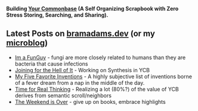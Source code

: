 **Building [Your Commonbase](https://yourcommonbase.com/) (A Self Organizing Scrapbook with Zero Stress Storing, Searching, and Sharing).**

## Latest Posts on [bramadams.dev](https://www.bramadams.dev/) (or my [microblog](https://bramses.micro.blog/))

<!--START_SECTION:feed-->
* [Im a FunGuy](https:&#x2F;&#x2F;www.bramadams.dev&#x2F;im-a-funguy&#x2F;) - fungi are more closely related to humans than they are bacteria that cause infections
* [Joining for the Hell of It](https:&#x2F;&#x2F;www.bramadams.dev&#x2F;joining-for-the-hell-of-it&#x2F;) - Working on Synthesis in YCB
* [My Five Favorite Inventions](https:&#x2F;&#x2F;www.bramadams.dev&#x2F;my-five-favorite-inventions&#x2F;) - A highly subjective list of inventions borne of a fever dream from a nap in the middle of the day.
* [Time for Real Thinking](https:&#x2F;&#x2F;www.bramadams.dev&#x2F;time-for-real-thinking&#x2F;) - Realizing a lot (80%?) of the value of YCB derives from semantic scroll&#x2F;neighbors
* [The Weekend is Over](https:&#x2F;&#x2F;www.bramadams.dev&#x2F;the-weekend-is-over&#x2F;) - give up on books, embrace highlights
<!--END_SECTION:feed-->
